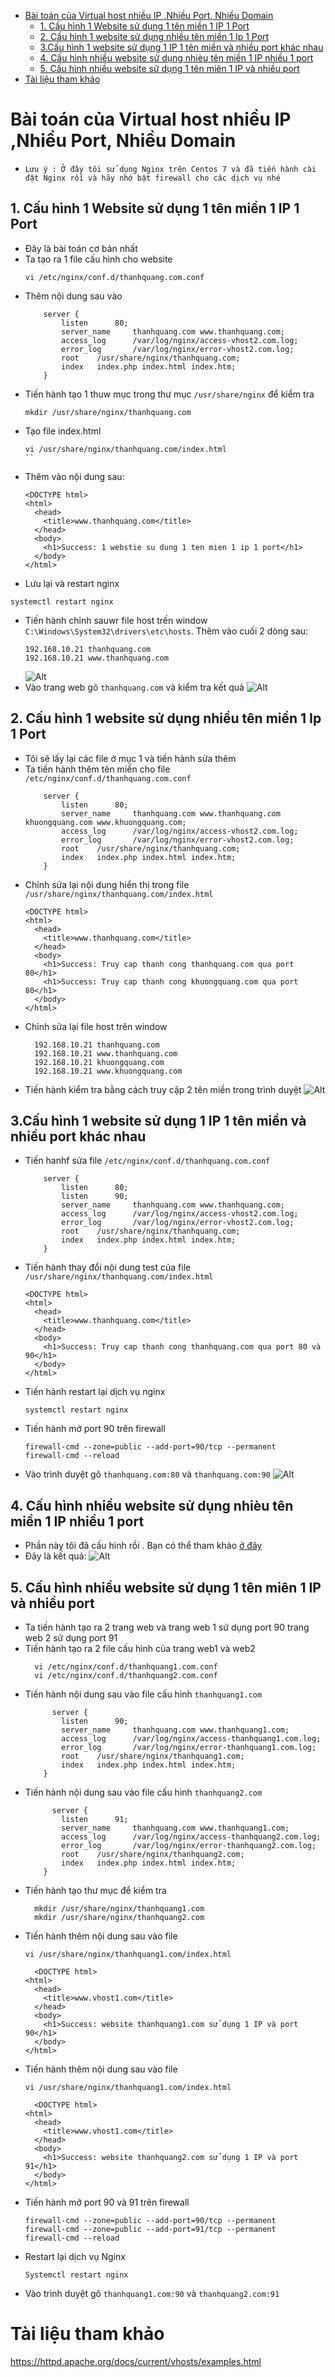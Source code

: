 - [Bài toán của Virtual host nhiều IP ,Nhiều Port, Nhiều Domain](#bài-toán-của-virtual-host-nhiều-ip-nhiều-port-nhiều-domain)
  - [1. Cấu hình 1 Website sử dụng 1 tên miền 1 IP 1 Port](#1-cấu-hình-1-website-sử-dụng-1-tên-miền-1-ip-1-port)
  - [2. Cấu hình 1 website sử dụng nhiều tên miền 1 Ip 1 Port](#2-cấu-hình-1-website-sử-dụng-nhiều-tên-miền-1-ip-1-port)
  - [3.Cấu hình 1 website sử dụng 1 IP 1 tên miền và nhiều port khác nhau](#3cấu-hình-1-website-sử-dụng-1-ip-1-tên-miền-và-nhiều-port-khác-nhau)
  - [4. Cấu hình nhiều website sử dụng nhièu tên miền 1 IP nhiều 1 port](#4-cấu-hình-nhiều-website-sử-dụng-nhièu-tên-miền-1-ip-nhiều-1-port)
  - [5. Cấu hình nhiều website sử dụng 1 tên miên 1 IP và nhiều port](#5-cấu-hình-nhiều-website-sử-dụng-1-tên-miên-1-ip-và-nhiều-port)
- [Tài liệu tham khảo](#tài-liệu-tham-khảo)
# Bài toán của Virtual host nhiều IP ,Nhiều Port, Nhiều Domain
- `Lưu ý : Ở đây tôi sử dụng Nginx trên Centos 7 và đã tiến hành cài đặt Nginx rồi và hãy nhớ bật firewall cho các dịch vụ nhé`
## 1. Cấu hình 1 Website sử dụng 1 tên miền 1 IP 1 Port
- Đây là bài toán cơ bản nhất
- Ta tạo ra 1 file cấu hình cho website 
  ```
  vi /etc/nginx/conf.d/thanhquang.com.conf
  ```
- Thêm nội dung sau vào 
  ```
      server {
          listen      80;
          server_name     thanhquang.com www.thanhquang.com;
          access_log      /var/log/nginx/access-vhost2.com.log;
          error_log       /var/log/nginx/error-vhost2.com.log;
          root    /usr/share/nginx/thanhquang.com;
          index   index.php index.html index.htm;
      }

  ```
- Tiến hành tạo 1 thuw mục trong thư mục `/usr/share/nginx` để kiểm tra
  ```
  mkdir /usr/share/nginx/thanhquang.com
  ```
- Tạo file index.html
  ````
  vi /usr/share/nginx/thanhquang.com/index.html
  ``
- Thêm vào nội dung sau:
  ```
  <DOCTYPE html>
  <html>
    <head>
      <title>www.thanhquang.com</title>
    </head>
    <body>
      <h1>Success: 1 webstie su dung 1 ten mien 1 ip 1 port</h1>
    </body>
  </html> 
  ```
-  Lưu lại và restart nginx
  ```
  systemctl restart nginx
  ```
- Tiến hành chỉnh sauwr file host trến window `C:\Windows\System32\drivers\etc\hosts`. Thêm vào cuối 2 dòng sau:
  ```
  192.168.10.21 thanhquang.com
  192.168.10.21 www.thanhquang.com
  ```
  ![Alt](/thuctap/anh/Screenshot_694.png)
- Vào trang web gõ `thanhquang.com` và kiểm tra kết quả
  ![Alt](/thuctap/anh/Screenshot_698.png)

## 2. Cấu hình 1 website sử dụng nhiều tên miền 1 Ip 1 Port
- Tôi sẽ lấy lại các file ở mục 1 và tiến hành sửa thêm
- Ta tiến hành thêm tên miền cho file `/etc/nginx/conf.d/thanhquang.com.conf`
  ```
      server {
          listen      80;
          server_name     thanhquang.com www.thanhquang.com khuongquang.com www.khuongquang.com;
          access_log      /var/log/nginx/access-vhost2.com.log;
          error_log       /var/log/nginx/error-vhost2.com.log;
          root    /usr/share/nginx/thanhquang.com;
          index   index.php index.html index.htm;
      }

  ```
- Chỉnh sửa lại nội dung hiển thị trong file `/usr/share/nginx/thanhquang.com/index.html`
  ```
  <DOCTYPE html>
  <html>
    <head>
      <title>www.thanhquang.com</title>
    </head>
    <body>
      <h1>Success: Truy cap thanh cong thanhquang.com qua port 80</h1>
      <h1>Success: Truy cap thanh cong khuongquang.com qua port 80</h1>
    </body>
  </html> 
  ```
- Chỉnh sửa lại file host trên window
  ```
    192.168.10.21 thanhquang.com 
    192.168.10.21 www.thanhquang.com
    192.168.10.21 khuongquang.com 
    192.168.10.21 www.khuongquang.com
  ```
- Tiến hành kiểm tra bằng cách truy cập 2 tên miền trong trình duyệt
    ![Alt](/thuctap/anh/Screenshot_699.png)
## 3.Cấu hình 1 website sử dụng 1 IP 1 tên miền và nhiều port khác nhau
- Tiến hanhf sửa file `/etc/nginx/conf.d/thanhquang.com.conf`
  ```
      server {
          listen      80;
          listen      90;
          server_name     thanhquang.com www.thanhquang.com;
          access_log      /var/log/nginx/access-vhost2.com.log;
          error_log       /var/log/nginx/error-vhost2.com.log;
          root    /usr/share/nginx/thanhquang.com;
          index   index.php index.html index.htm;
      }

  ```
- Tiến hành thay đổi nội dung test của file `/usr/share/nginx/thanhquang.com/index.html`
  ```
  <DOCTYPE html>
  <html>
    <head>
      <title>www.thanhquang.com</title>
    </head>
    <body>
      <h1>Success: Truy cap thanh cong thanhquang.com qua port 80 và 90</h1>
    </body>
  </html> 
  ```
- Tiến hành restart lại dịch vụ nginx
  ```
  systemctl restart nginx
  ```
- Tiến hành mở port 90 trên firewall
  ```
  firewall-cmd --zone=public --add-port=90/tcp --permanent
  firewall-cmd --reload
  ```
- Vào trình duyệt gõ `thanhquang.com:80` và `thanhquang.com:90`
  ![Alt](/thuctap/anh/Screenshot_700.png)
## 4. Cấu hình nhiều website sử dụng nhièu tên miền 1 IP nhiều 1 port 
- Phần này tôi đã cấu hình rồi . Bạn có thể tham khảo [ở đây](https://github.com/thanhquang99/thuctap2023/blob/main/thuctap/03-Linux/03-linuxapplication.md/09-virtualhost.md#3-th%E1%BB%B1c-h%C3%A0nh)
- Đây là kết quả:
  ![Alt](/thuctap/anh/Screenshot_689.png)

## 5. Cấu hình nhiều website sử dụng 1 tên miên 1 IP và nhiều port
- Ta tiến hành tạo ra 2 trang web và trang web 1 sử dụng port 90 trang web 2 sử dụng port 91
- Tiến hành tạo ra 2 file cấu hình của trang web1 và web2
  ```
    vi /etc/nginx/conf.d/thanhquang1.com.conf
    vi /etc/nginx/conf.d/thanhquang2.com.conf
  ```
- Tiến hành nội dung sau vào file cấu hình `thanhquang1.com`
    ```
          server {
            listen      90;
            server_name     thanhquang.com www.thanhquang1.com;
            access_log      /var/log/nginx/access-thanhquang1.com.log;
            error_log       /var/log/nginx/error-thanhquang1.com.log;
            root    /usr/share/nginx/thanhquang1.com;
            index   index.php index.html index.htm;
        }
    ```
- Tiến hành nội dung sau vào file cấu hình `thanhquang2.com`
    ```
          server {
            listen      91;
            server_name     thanhquang.com www.thanhquang1.com;
            access_log      /var/log/nginx/access-thanhquang2.com.log;
            error_log       /var/log/nginx/error-thanhquang2.com.log;
            root    /usr/share/nginx/thanhquang2.com;
            index   index.php index.html index.htm;
        }
    ```
- Tiến hành tạo thư mục để kiểm tra 
  ```
    mkdir /usr/share/nginx/thanhquang1.com
    mkdir /usr/share/nginx/thanhquang2.com
  ```
- Tiến hành thêm nội dung sau vào file 
  ```
  vi /usr/share/nginx/thanhquang1.com/index.html
  ```   
  ```
    <DOCTYPE html>
  <html>
    <head>
      <title>www.vhost1.com</title>
    </head>
    <body>
      <h1>Success: website thanhquang1.com sử dụng 1 IP và port 90</h1>
    </body>
  </html>
  ```
- Tiến hành thêm nội dung sau vào file 
  ```
  vi /usr/share/nginx/thanhquang1.com/index.html
  ```   
  ```
    <DOCTYPE html>
  <html>
    <head>
      <title>www.vhost1.com</title>
    </head>
    <body>
      <h1>Success: website thanhquang2.com sử dụng 1 IP và port 91</h1>
    </body>
  </html>
  ```
- Tiến hành mở port 90 và 91 trên firewall
  ```
  firewall-cmd --zone=public --add-port=90/tcp --permanent
  firewall-cmd --zone=public --add-port=91/tcp --permanent
  firewall-cmd --reload
  ```
- Restart lại dịch vụ Nginx
  ```
  Systemctl restart nginx
  ```
- Vào trình duyệt gõ `thanhquang1.com:90` và `thanhquang2.com:91`
# Tài liệu tham khảo
https://httpd.apache.org/docs/current/vhosts/examples.html